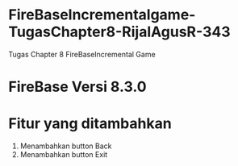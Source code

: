 # FireBaseIncrementalgame-TugasChapter8-RijalAgusR-343
 Tugas Chapter 8 FireBaseIncremental Game
 
# FireBase Versi 8.3.0

# Fitur yang ditambahkan 
1. Menambahkan button Back
2. Menambahkan button Exit
